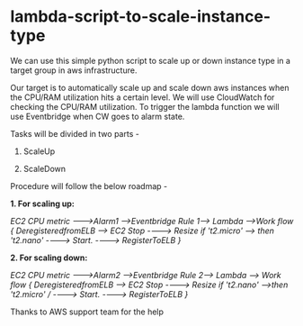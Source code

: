 # lambda-script-to-scale-instance-type

We can use this simple python script to scale up or down instance type in a target group in aws infrastructure. 

Our target is to automatically scale up and scale down aws instances when the CPU/RAM utilization hits a certain level. We will use CloudWatch for checking the CPU/RAM utilization. To trigger the lambda function we will use Eventbridge when CW goes to alarm state. 

Tasks will be divided in two parts - 

1. ScaleUp

2. ScaleDown

Procedure will follow the below roadmap - 

<b> 1. For scaling up: </b>

<i > EC2 CPU metric --->Alarm1 -->Eventbridge Rule 1--> Lambda -->Work flow  { DeregisteredfromELB --> EC2 Stop ----> Resize if 't2.micro' --> then  't2.nano' ----> Start. ----> RegisterToELB  } </i >

<b> 2. For scaling down: </b> 

<i > EC2 CPU metric --->Alarm2 -->Eventbridge Rule 2--> Lambda --> Work flow  { DeregisteredfromELB --> EC2 Stop ----> Resize  if 't2.nano' -->then  't2.micro' / ----> Start. ----> RegisterToELB } </i >

Thanks to AWS support team for the help
